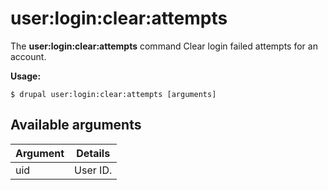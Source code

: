 # user:login:clear:attempts
The **user:login:clear:attempts** command Clear login failed attempts for an account.

**Usage:**
```
$ drupal user:login:clear:attempts [arguments] 
```


## Available arguments
Argument | Details
---------|-------------
uid | User ID.
